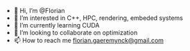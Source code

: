 - 👋 Hi, I’m @FIorian
- 👀 I’m interested in C++, HPC, rendering, embeded systems
- 🌱 I’m currently learning CUDA
- 💞️ I’m looking to collaborate on optimization
- 📫 How to reach me florian.gaeremynck@gmail.com

<!---
FIorian/FIorian is a ✨ special ✨ repository because its `README.md` (this file) appears on your GitHub profile.
You can click the Preview link to take a look at your changes.
--->
